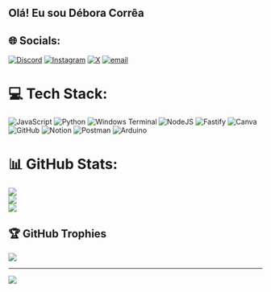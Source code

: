 ## Olá! Eu sou Débora Corrêa




## 🌐 Socials:
[![Discord](https://img.shields.io/badge/Discord-%237289DA.svg?logo=discord&logoColor=white)](https://discord.gg/https://discord.com/users/1428801850982793358) [![Instagram](https://img.shields.io/badge/Instagram-%23E4405F.svg?logo=Instagram&logoColor=white)](https://instagram.com/https://www.instagram.com/correa.debora._?igsh=MTBmd3lqOWJxaTdrcg==) [![X](https://img.shields.io/badge/X-black.svg?logo=X&logoColor=white)](https://x.com/https://x.com/correa_debora_) [![email](https://img.shields.io/badge/Email-D14836?logo=gmail&logoColor=white)](mailto:yooriart@gmail.com) 

# 💻 Tech Stack:
![JavaScript](https://img.shields.io/badge/javascript-%23323330.svg?style=for-the-badge&logo=javascript&logoColor=%23F7DF1E) ![Python](https://img.shields.io/badge/python-3670A0?style=for-the-badge&logo=python&logoColor=ffdd54) ![Windows Terminal](https://img.shields.io/badge/Windows%20Terminal-%234D4D4D.svg?style=for-the-badge&logo=windows-terminal&logoColor=white) ![NodeJS](https://img.shields.io/badge/node.js-6DA55F?style=for-the-badge&logo=node.js&logoColor=white) ![Fastify](https://img.shields.io/badge/fastify-%23000000.svg?style=for-the-badge&logo=fastify&logoColor=white) ![Canva](https://img.shields.io/badge/Canva-%2300C4CC.svg?style=for-the-badge&logo=Canva&logoColor=white) ![GitHub](https://img.shields.io/badge/github-%23121011.svg?style=for-the-badge&logo=github&logoColor=white) ![Notion](https://img.shields.io/badge/Notion-%23000000.svg?style=for-the-badge&logo=notion&logoColor=white) ![Postman](https://img.shields.io/badge/Postman-FF6C37?style=for-the-badge&logo=postman&logoColor=white) ![Arduino](https://img.shields.io/badge/-Arduino-00979D?style=for-the-badge&logo=Arduino&logoColor=white)
# 📊 GitHub Stats:
![](https://github-readme-stats.vercel.app/api?username=correadebora&theme=dark&hide_border=false&include_all_commits=false&count_private=false)<br/>
![](https://nirzak-streak-stats.vercel.app/?user=correadebora&theme=dark&hide_border=false)<br/>
![](https://github-readme-stats.vercel.app/api/top-langs/?username=correadebora&theme=dark&hide_border=false&include_all_commits=false&count_private=false&layout=compact)

## 🏆 GitHub Trophies
![](https://github-profile-trophy.vercel.app/?username=correadebora&theme=monokai&no-frame=true&no-bg=true&margin-w=4)

---
[![](https://visitcount.itsvg.in/api?id=correadebora&icon=0&color=0)](https://visitcount.itsvg.in)

<!-- Proudly created with GPRM ( https://gprm.itsvg.in ) -->
